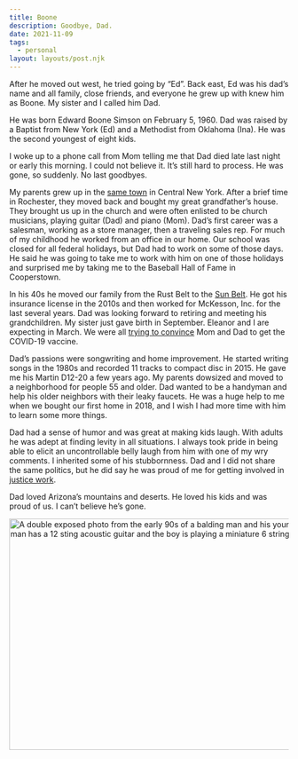 ```yaml
---
title: Boone
description: Goodbye, Dad.
date: 2021-11-09
tags:
  - personal
layout: layouts/post.njk
---
```


After he moved out west, he tried going by “Ed”. Back east, Ed was his dad’s name and all family, close friends, and everyone he grew up with knew him as Boone. My sister and I called him Dad.

He was born Edward Boone Simson on February 5, 1960. Dad was raised by a Baptist from New York (Ed) and a Methodist from Oklahoma (Ina). He was the second youngest of eight kids.

I woke up to a phone call from Mom telling me that Dad died late last night or early this morning. I could not believe it. It’s still hard to process. He was gone, so suddenly. No last goodbyes.

My parents grew up in the [same town](https://en.wikipedia.org/wiki/Oneida,_New_York) in Central New York. After a brief time in Rochester, they moved back and bought my great grandfather’s house. They brought us up in the church and were often enlisted to be church musicians, playing guitar (Dad) and piano (Mom). Dad’s first career was a salesman, working as a store manager, then a traveling sales rep. For much of my childhood he worked from an office in our home. Our school was closed for all federal holidays, but Dad had to work on some of those days. He said he was going to take me to work with him on one of those holidays and surprised me by taking me to the Baseball Hall of Fame in Cooperstown.

In his 40s he moved our family from the Rust Belt to the [Sun Belt](https://en.wikipedia.org/wiki/Maricopa_County,_Arizona). He got his insurance license in the 2010s and then worked for McKesson, Inc. for the last several years. Dad was looking forward to retiring and meeting his grandchildren. My sister just gave birth in September. Eleanor and I are expecting in March. We were all [trying to convince](https://log.nicksimson.com/2021/09/06/different-realities.html) Mom and Dad to get the COVID-19 vaccine.

Dad’s passions were songwriting and home improvement. He started writing songs in the 1980s and recorded 11 tracks to compact disc in 2015. He gave me his Martin D12-20 a few years ago. My parents dowsized and moved to a neighborhood for people 55 and older. Dad wanted to be a handyman and help his older neighbors with their leaky faucets. He was a huge help to me when we bought our first home in 2018, and I wish I had more time with him to learn some more things.

Dad had a sense of humor and was great at making kids laugh. With adults he was adept at finding levity in all situations. I always took pride in being able to elicit an uncontrollable belly laugh from him with one of my wry comments. I inherited some of his stubbornness. Dad and I did not share the same politics, but he did say he was proud of me for getting involved in [justice work](https://justiceknox.org/). 

Dad loved Arizona’s mountains and deserts. He loved his kids and was proud of us. I can’t believe he’s gone.

<img src="/img/post-images/2021-dad-and-me.jpg" loading="lazy" alt="A double exposed photo from the early 90s of a balding man and his young son. The man has a 12 sting acoustic guitar and the boy is playing a miniature 6 string guitar" width="600" height="417" >